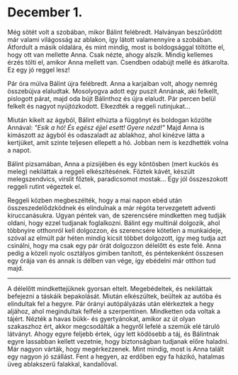 # December 1.

Még sötét volt a szobában, mikor Bálint felébredt. Halványan beszűrődött már valami világosság az ablakon, 
így látott valamennyire a szobában. Átfordult a másik oldalára, és mint mindig, most is boldogsággal töltötte el,
hogy ott van mellette Anna. Csak nézte, ahogy alszik. Mindig kellemes érzés tölti el, amikor Anna mellett van.
Csendben odabújt mellé és átkarolta. Ez egy jó reggel lesz!

Pár óra múlva Bálint újra felébredt. Anna a karjaiban volt, ahogy nemrég összebújva elaludtak. Mosolyogva adott egy
puszit Annának, aki felkellt, pislogott párat, majd oda bújt Bálinthoz és újra elaludt. 
Pár percen belül felkelt és nagyot nyújtózkodott. Elkezdték a reggeli rutinjukat...

Miután kikelt az ágyból, Bálint elhúzta a függönyt és boldogan közölte Annával:
*"Esik a hó! És egész éjjel esett! Gyere nézd!"*
Majd Anna is kimászott az ágyból és odaszaladt az ablakhoz, ahol kinézve látta a kertjüket, 
amit szinte teljesen ellepett a hó. Jobban nem is kezdhették volna a napot.

Bálint pizsamában, Anna a pizsijében és egy köntösben (mert kuckós és meleg) nekiláttak a reggeli elkészítésének.
Főztek kávét, készült melegszendvics, virslit főztek, paradicsomot mostak... 
Egy jól összeszokott reggeli rutint végeztek el.

Reggeli közben megbeszélték, hogy a mai napon ebéd után összeszedelődzködnek és elindulnak a már régóta tervezgetett
adventi kiruccanásukra. Ugyan péntek van, de szerencsére mindketten meg tudják oldani, hogy ezzel tudjanak 
foglalkozni.
Bálint egy multinál dolgozik, ahol többnyire otthonról kell dolgozzon, és szerencsére kötetlen a munkaideje, 
szóval az elmúlt pár héten mindig kicsit többet dolgozott, így meg tudja azt csinálni, hogy ma csak egy pár
órát dolgozzon délelőtt és este felé. 
Anna pedig a közeli nyolc osztályos gimiben tanított, és péntekenként összesen egy órája van 
és annak is délben van vége, így ebédelni már otthon tud majd.

---

A délelőtt mindkettejüknek gyorsan eltelt. Megebédeltek, és nekiláttak befejezni a táskáik bepakolását.
Miután elkészültek, beültek az autóba és elindultak fel a hegyre. 
Pár órányi autópályázás után elérkeztek a hegy aljához, ahol megindultak felfelé a szerpentínen. Mindketten oda voltak
a tájért. Nézték a havas bükk- és gyertyánokat, amikor az út olyan szakaszhoz ért, akkor megcsodálták a hegyről lefelé
a szemük elé táruló látványt. Ahogy egyre feljebb értek, úgy lett ködösebb a táj, és Bálintnak egyre lassabban kellett
vezetnie, hogy biztonságban tudjanak előre haladni.
Már nagyon várták, hogy megérkezzenek. Mint mindig, most is Anna talált egy nagyon jó szállást. Fent a hegyen, 
az erdőben egy fa házikó, hatalmas üveg ablakszerű falakkal, kandallóval. 